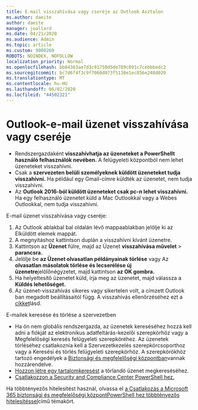 ```yaml
---
title: E-mail visszahívása vagy cseréje az Outlook Asztalon
ms.author: daeite
author: daeite
manager: joallard
ms.date: 04/21/2020
ms.audience: Admin
ms.topic: article
ms.custom: 9000260
ROBOTS: NOINDEX, NOFOLLOW
localization_priority: Normal
ms.openlocfilehash: bb84363ae7d3c91750d5de789c091c7cebbbedc2
ms.sourcegitcommit: bc7d6f4f3c9f7060d073f5130e1ec856e248d020
ms.translationtype: MT
ms.contentlocale: hu-HU
ms.lasthandoff: 06/02/2020
ms.locfileid: "44502321"
---
```

# <a name="recall-or-replace-an-outlook-email-message"></a>Outlook-e-mail üzenet visszahívása vagy cseréje

- Rendszergazdaként **visszahívhatja az üzeneteket a PowerShellt használó felhasználók nevében.** A felügyeleti központból nem lehet üzeneteket visszahívni.
- Csak a **szervezeten belüli személyeknek küldött üzeneteket tudja visszahívni.** Ha például egy Gmail-címre küldték az üzenetet, nem tudja visszahívni.
- Az **Outlook 2016-ból küldött üzeneteket csak pc-n lehet visszahívni.** Ha egy felhasználó üzenetet küld a Mac Outlookkal vagy a Webes Outlookkal, nem tudja visszahívni.

E-mail üzenet visszahívása vagy cseréje:

1. Az Outlook ablakbal bal oldalán lévő mappaablakban jelölje ki az Elküldött elemek mappát.
1. A megnyitáshoz kattintson duplán a visszahívni kívánt üzenetre.
1. Kattintson az **Üzenet** fülre, majd az Üzenet **visszahívása művelet**  >  **parancsra.**
1. Jelölje be **az Üzenet olvasatlan példányainak törlése** vagy Az **olvasatlan másolatok törlése és lecserélése új üzenetre**jelölőnégyzetet, majd kattintson **az OK gombra.**
1. Ha helyettesítő üzenetet küld, írja meg az üzenetet, majd válassza a **Küldés lehetőséget.**
1. Az üzenet-visszahívás sikeres vagy sikertelen volt, a címzett Outlook ban megadott beállításaitól függ. A visszahívás ellenőrzéséhez ezt a [cikket](https://support.office.com/article/35027f88-d655-4554-b4f8-6c0729a723a0)lásd.

E-mailek keresése és törlése a szervezetben

- Ha ön nem globális rendszergazda, az üzenetek kereséséhez hozzá kell adni a fiókját az elektronikus adatfeltárás-kezelői szerepkörhöz vagy a Megfelelőségi keresés felügyeleti szerepköréhez. Az üzenetek törléséhez csatlakoznia kell a Szervezetkezelés szerepkörcsoporthoz vagy a Keresési és törlés felügyeleti szerepkörhöz. A szerepkörökhöz tartozó engedélyek a [Biztonsági és megfelelőségi központban](https://go.microsoft.com/fwlink/?linkid=2083731)vannak hozzárendelve.
- [Hozzon létre egy tartalomkeresést](https://docs.microsoft.com/microsoft-365/compliance/content-search) a törlandó üzenet megkereséséhez.
- [Csatlakozzon a Security and Compliance Center PowerShell hez.](https://docs.microsoft.com/powershell/exchange/office-365-scc/connect-to-scc-powershell/connect-to-scc-powershell?view=exchange-ps)

Ha többtényezős hitelesítést használ, olvassa el [a Csatlakozás a Microsoft 365 biztonsági és megfelelőségi központPowerShell hez többtényezős hitelesítéssel](https://docs.microsoft.com/powershell/exchange/office-365-scc/connect-to-scc-powershell/mfa-connect-to-scc-powershell?view=exchange-ps)című témakört.